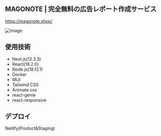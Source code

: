 ## MAGONOTE | 完全無料の広告レポート作成サービス
https://magonote.shop/

![image](https://user-images.githubusercontent.com/65349790/230283977-f4a5d276-2b0f-4dd0-ba32-168efe61fdcd.png)

## 使用技術
- Next.js(12.3.3)
- React(18.2.0)
- Node.js(18.12.1)
- Docker
- MUI
- Tailwind CSS
- Animate.css 
- react-genie 
- react-responsive 

## デプロイ
Netlify(Product&Staging)
